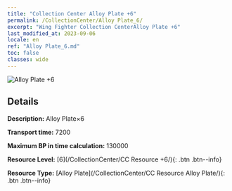 ```yaml
---
title: "Collection Center Alloy Plate +6"
permalink: /CollectionCenter/Alloy Plate_6/
excerpt: "Wing Fighter Collection CenterAlloy Plate +6"
last_modified_at: 2023-09-06
locale: en
ref: "Alloy Plate_6.md"
toc: false
classes: wide
---
```



![Alloy Plate +6](/images/cc/CC_Alloy_Plate_5.png)

## Details

  **Description:** Alloy Plate×6

  **Transport time:** 7200

  **Maximum BP in time calculation:** 130000

  **Resource Level:** [6](/CollectionCenter/CC Resource +6/){: .btn .btn--info}

  **Resource Type:** [Alloy Plate](/CollectionCenter/CC Resource Alloy Plate/){: .btn .btn--info}

